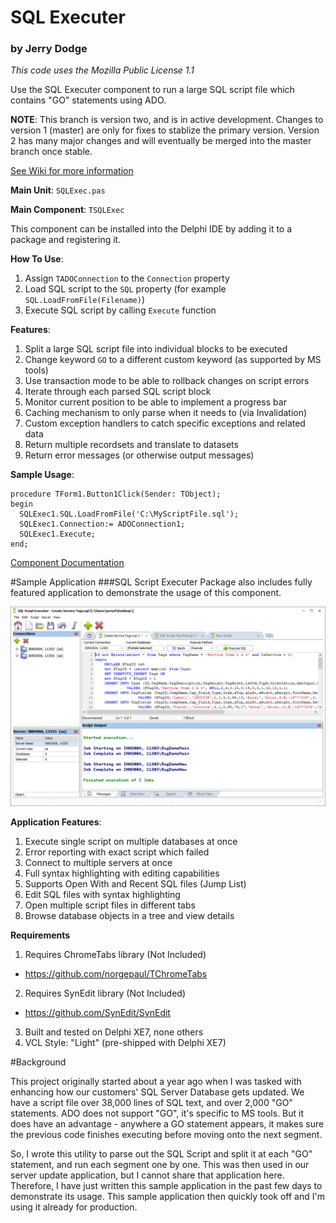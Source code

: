 # SQL Executer
### by Jerry Dodge

_This code uses the Mozilla Public License 1.1_

Use the SQL Executer component to run a large SQL script file which contains "GO" statements using ADO.

**NOTE**: This branch is version two, and is in active development. Changes to version 1 (master) are only for fixes to stablize the primary version. Version 2 has many major changes and will eventually be merged into the master branch once stable.

[See Wiki for more information](https://github.com/djjd47130/sql-executer/wiki)

**Main Unit**: `SQLExec.pas`

**Main Component**:
 `TSQLExec`

This component can be installed into the Delphi IDE by adding it to a package and registering it.

**How To Use**:

1. Assign `TADOConnection` to the `Connection` property
2. Load SQL script to the `SQL` property (for example `SQL.LoadFromFile(Filename)`)
3. Execute SQL script by calling `Execute` function

**Features**:

1. Split a large SQL script file into individual blocks to be executed
2. Change keyword `GO` to a different custom keyword (as supported by MS tools)
3. Use transaction mode to be able to rollback changes on script errors
4. Iterate through each parsed SQL script block
5. Monitor current position to be able to implement a progress bar
6. Caching mechanism to only parse when it needs to (via Invalidation)
7. Custom exception handlers to catch specific exceptions and related data
8. Return multiple recordsets and translate to datasets
9. Return error messages (or otherwise output messages)

**Sample Usage**:

```
procedure TForm1.Button1Click(Sender: TObject);
begin
  SQLExec1.SQL.LoadFromFile('C:\MyScriptFile.sql');
  SQLExec1.Connection:= ADOConnection1;
  SQLExec1.Execute;
end;
```

[Component Documentation](https://github.com/djjd47130/sql-executer/wiki/TSQLExec%20Component)

#Sample Application
###SQL Script Executer
Package also includes fully featured application to demonstrate the usage of this component.

![Screenshot](/SSV2.png)

**Application Features**:

1. Execute single script on multiple databases at once
2. Error reporting with exact script which failed
3. Connect to multiple servers at once
4. Full syntax highlighting with editing capabilities
5. Supports Open With and Recent SQL files (Jump List)
6. Edit SQL files with syntax highlighting
7. Open multiple script files in different tabs
8. Browse database objects in a tree and view details

**Requirements**

1. Requires ChromeTabs library (Not Included)
  - https://github.com/norgepaul/TChromeTabs
2. Requires SynEdit library (Not Included)
  - https://github.com/SynEdit/SynEdit
3. Built and tested on Delphi XE7, none others
4. VCL Style: "Light" (pre-shipped with Delphi XE7)

#Background

This project originally started about a year ago when I was tasked with enhancing how our customers' SQL Server Database gets updated. We have a script file over 38,000 lines of SQL text, and over 2,000 "GO" statements. ADO does not support "GO", it's specific to MS tools. But it does have an advantage - anywhere a GO statement appears, it makes sure the previous code finishes executing before moving onto the next segment.

So, I wrote this utility to parse out the SQL Script and split it at each "GO" statement, and run each segment one by one. This was then used in our server update application, but I cannot share that application here. Therefore, I have just written this sample application in the past few days to demonstrate its usage. This sample application then quickly took off and I'm using it already for production.
